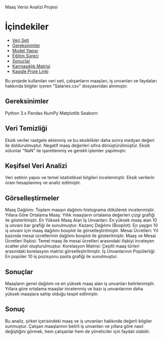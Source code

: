 Maaş Verisi Analizi Projesi
# İçindekiler
- [Veri Seti](#veri-seti)
- [Gereksinimler](#gereksinimler)
- [Model Yapısı](#model-yapısı)
- [Eğitim Süreci](#eğitim-süreci)
- [Sonuçlar](#sonuclar)
- [Karmaşıklık Matrisi](#karmaşık-matris)
- [Kaggle Proje Linki](#kaggle-proje-linki)

Bu projede kullanılan veri seti, çalışanların maaşları, iş unvanları ve faydaları hakkında bilgiler içeren "Salaries.csv" dosyasından alınmıştır.

## Gereksinimler
Python 3.x
Pandas
NumPy
Matplotlib
Seaborn
## Veri Temizliği
Eksik veriler rastgele eklenmiş ve bu eksiklikler daha sonra medyan değeri ile doldurulmuştur.
Negatif maaş değerleri sıfıra dönüştürülmüştür.
Eksik sütunlar "NaN" ile işaretlenmiş ve gerekli işlemler yapılmıştır.
## Keşifsel Veri Analizi
Veri setinin yapısı ve temel istatistiksel bilgileri incelenmiştir.
Eksik verilerin oranı hesaplanmış ve analiz edilmiştir.
## Görselleştirmeler
Maaş Dağılımı: Toplam maaşın dağılımı histograma dökülerek incelenmiştir.
Yıllara Göre Ortalama Maaş: Yıllık maaşların ortalama değerleri çizgi grafiği ile gösterilmiştir.
En Yüksek Maaş Alan İş Unvanları: En yüksek maaş alan 10 iş unvanı bar grafiği ile sunulmuştur.
Kazanç Dağılımı (Boxplot): En yaygın 10 iş unvanı için maaş dağılımı boxplot ile görselleştirilmiştir.
Mesai Ücretleri: Yıl bazında mesai ücretlerinin dağılımı boxplot ile gösterilmiştir.
Maaş ve Mesai Ücretleri İlişkisi: Temel maaş ile mesai ücretleri arasındaki ilişkiyi inceleyen scatter plot oluşturulmuştur.
Korelasyon Matrisi: Çeşitli maaş türleri arasındaki korelasyon matrisi görselleştirilmiştir.
İş Unvanlarının Popülerliği: En popüler 10 iş pozisyonu pasta grafiği ile sunulmuştur.
## Sonuçlar
Maaşların genel dağılımı ve en yüksek maaş alan iş unvanları belirlenmiştir.
Yıllara göre ortalama maaşlar incelenmiş ve bazı iş unvanlarının daha yüksek maaşlara sahip olduğu tespit edilmiştir.
## Sonuç
Bu analiz, şirket içerisindeki maaş ve iş unvanları hakkında değerli bilgiler sunmuştur. Çalışan maaşlarının belirli iş unvanları ve yıllara göre nasıl değiştiğini görmek, hem çalışanlar hem de yöneticiler için faydalı olabilir.
